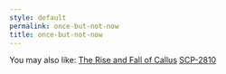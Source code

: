 ```yaml
---
style: default
permalink: once-but-not-now
title: once-but-not-now
---
```

You may also like:
[The Rise and Fall of Callus](http://scp-wiki.net/the-rise-and-fall-of-callus)
[SCP-2810](http://scp-wiki.net/scp-2810)